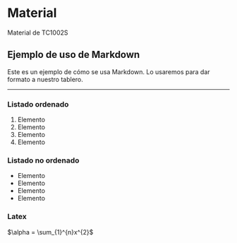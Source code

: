 # Material

Material de TC1002S

## Ejemplo de uso de Markdown

Este es un ejemplo de cómo se usa Markdown. Lo usaremos para dar formato a nuestro tablero.

---

### Listado ordenado

1. Elemento
2. Elemento
3. Elemento
4. Elemento

### Listado no ordenado

- Elemento
- Elemento
- Elemento
- Elemento

### Latex

$\alpha = \sum_{1}^{n}x^{2}$